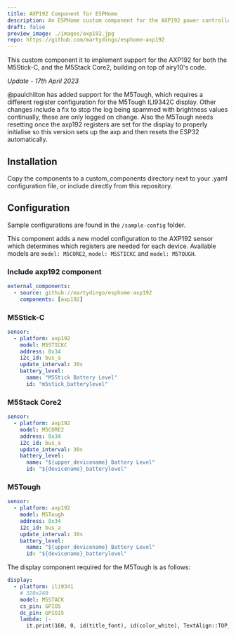 ```yaml
---
title: AXP192 Component for ESPHome
description: An ESPHome custom component for the AXP192 power controller, supporting M5Stick-C, M5Tough and the M5Stack Core2 boards.
draft: false
preview_image: ./images/axp192.jpg
repo: https://github.com/martydingo/esphome-axp192
---
```

This custom component it to implement support for the AXP192 for both the M5Stick-C, and the M5Stack Core2, building on top of airy10's code. 

*Update - 17th April 2023*  

@paulchilton has added support for the M5Tough, which requires a different register configuration for the M5Tough ILI9342C display. Other changes include a fix to stop the log being spammed with brightness values continually, these are only logged on change. Also the M5Tough needs resetting once the axp192 registers are set for the display to properly initialise so this version sets up the axp and then resets the ESP32 automatically.

## Installation

Copy the components to a custom_components directory next to your .yaml configuration file, or include directly from this repository.

## Configuration

Sample configurations are found in the `/sample-config` folder.

This component adds a new model configuration to the AXP192 sensor which determines which registers are needed for each device. Available models are `model: M5CORE2`, `model: M5STICKC` and `model: M5TOUGH`.

### Include axp192 component

```yaml
external_components:
  - source: github://martydingo/esphome-axp192
    components: [axp192]
```

### M5Stick-C

```yaml
sensor:
  - platform: axp192
    model: M5STICKC
    address: 0x34
    i2c_id: bus_a
    update_interval: 30s
    battery_level:
      name: "M5Stick Battery Level"
      id: "m5stick_batterylevel"
```

### M5Stack Core2

```yaml
sensor:
  - platform: axp192
    model: M5CORE2
    address: 0x34
    i2c_id: bus_a
    update_interval: 30s
    battery_level:
      name: "${upper_devicename} Battery Level"
      id: "${devicename}_batterylevel"
```

### M5Tough

```yaml
sensor:
  - platform: axp192
    model: M5Tough
    address: 0x34
    i2c_id: bus_a
    update_interval: 30s
    battery_level:
      name: "${upper_devicename} Battery Level"
      id: "${devicename}_batterylevel"
```

The display component required for the M5Tough is as follows:

```yaml
display:
  - platform: ili9341
    # 320x240
    model: M5STACK
    cs_pin: GPIO5
    dc_pin: GPIO15
    lambda: |-
      it.print(160, 0, id(title_font), id(color_white), TextAlign::TOP_CENTER, "Hello World");
```
